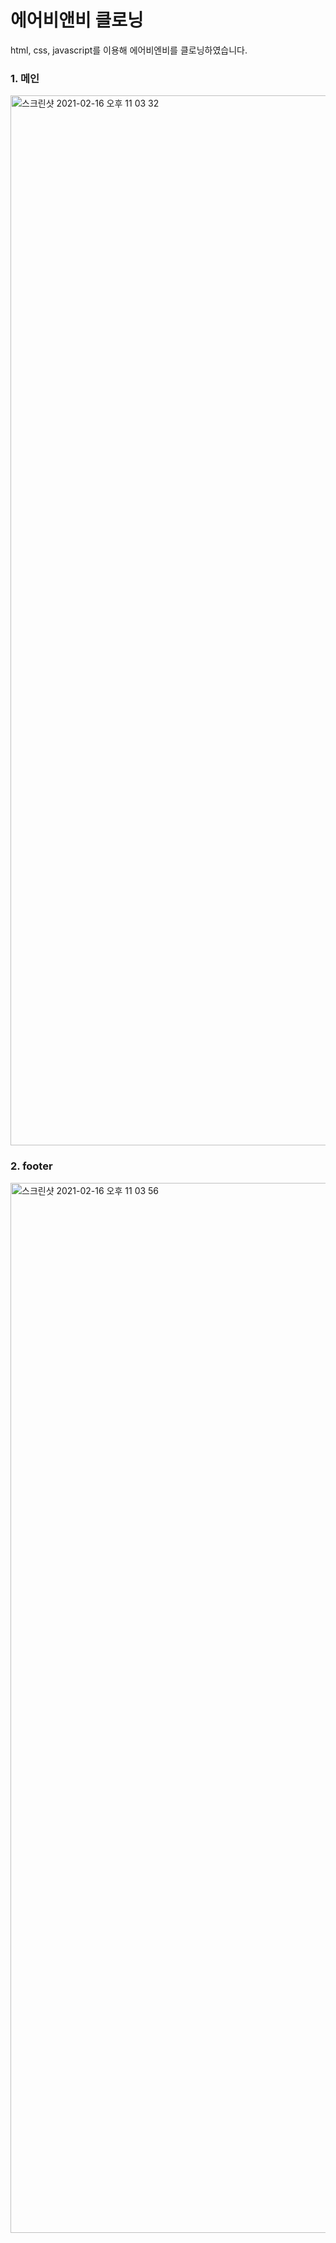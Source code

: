 # 에어비앤비 클로닝
html, css, javascript를 이용해 에어비엔비를 클로닝하였습니다. 

### 1. 메인
<img width="1680" alt="스크린샷 2021-02-16 오후 11 03 32" src="https://user-images.githubusercontent.com/48682172/108073335-44beb700-70ab-11eb-9cb2-9fb337e1e362.png">

### 2. footer
<img width="1680" alt="스크린샷 2021-02-16 오후 11 03 56" src="https://user-images.githubusercontent.com/48682172/108073346-48523e00-70ab-11eb-8f34-4e3bd9011a1d.png">

